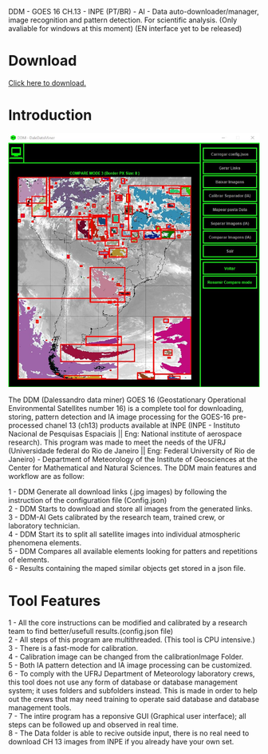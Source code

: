 DDM - GOES 16 CH.13 - INPE (PT/BR) - AI - Data auto-downloader/manager, image recognition and pattern detection. For scientific analysis.
(Only avaliable for windows at this moment)
(EN interface yet to be released)

# **Download**

[Click here to download.](https://github.com/Igordalessandro/DDM-AI-GOES16CH13/releases/download/Release/DDM.zip)  

# **Introduction**

![main](./imagens/main.jpg)  

 The DDM (Dalessandro data miner) GOES 16 (Geostationary Operational Environmental Satellites number 16) is a complete tool for downloading, storing, pattern detection and IA image processing for the GOES-16 pre-processed chanel 13 (ch13) products available at INPE (INPE - Instituto Nacional de Pesquisas Espaciais || Eng: National institute of aerospace research). This program was made to meet the needs of the UFRJ (Universidade federal do Rio de Janeiro || Eng: Federal University of Rio de Janeiro) - Department of Meteorology of the Institute of Geosciences at the Center for Mathematical and Natural Sciences. The DDM main features and workflow are as follow:

1 - DDM Generate all download links (.jpg images) by following the instruction of the configuration file (Config.json)  
2 - DDM Starts to download and store all images from the generated links.  
3 - DDM-AI Gets calibrated by the research team, trained crew, or laboratory technician.  
4 - DDM Start its to split all satellite images into individual atmospheric phenomena elements.  
5 - DDM Compares all available elements looking for patters and repetitions of elements.  
6 - Results containing the maped similar objects get stored in a json file.  

# **Tool Features**

1 - All the core instructions can be modified and calibrated by a research team to find better/usefull results.(config.json file)  
2 - All steps of this program are multithreaded. (This tool is CPU intensive.)  
3 - There is a fast-mode for calibration.  
4 - Calibration image can be changed from the calibrationImage Folder.  
5 - Both IA pattern detection and IA image processing can be customized.  
6 - To comply with the UFRJ Department of Meteorology laboratory crews, this tool does not use any form of database or database management system; it uses folders and subfolders instead. This is made in order to help out the crews that may need training to operate said database and database management tools.  
7 - The intire program has a reponsive GUI (Graphical user interface); all steps can be followed up and observed in real time.  
8 - The Data folder is able to recive outside input, there is no real need to download CH 13 images from INPE if you already have your own set.  

